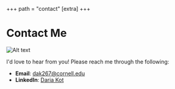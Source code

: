 +++
path = "contact"
[extra] 
+++

# Contact Me

<img src="/files/mailbox.png#full-bleed" alt="Alt text" full_bleed = true style="display:block;">


I'd love to hear from you! Please reach me through the following:

- **Email**: [dak267@cornell.edu](mailto:dak267@cornell.edu)
- **LinkedIn**: [Daria Kot](https://www.linkedin.com/in/daria-kot-7a8518253/)



